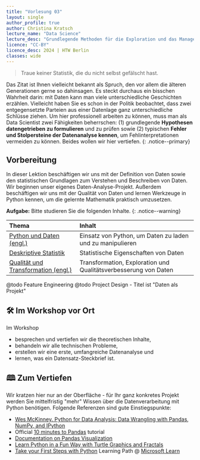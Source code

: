 ```yaml
---
title: "Vorlesung 03"
layout: single
author_profile: true
author: Christina Kratsch
lecture_name: "Data Science"
lecture_desc: "Grundlegende Methoden für die Exploration und das Management von Daten."
licence: "CC-BY"
licence_desc: 2024 | HTW Berlin 
classes: wide
---
```


> Traue keiner Statistik, die du nicht selbst gefälscht hast.

Das Zitat ist Ihnen vielleicht bekannt als Spruch, den vor allem die älteren Generationen gerne so dahinsagen. Es steckt durchaus ein bisschen Wahrheit darin: mit Daten kann man viele unterschiedliche Geschichten erzählen. Vielleicht haben Sie es schon in der Politik beobachtet, dass zwei entgegensetzte Parteien aus einer Datenlage ganz unterschiedliche Schlüsse ziehen. Um hier professionell arbeiten zu können, muss man als Data Scientist zwei Fähigkeiten beherrschen: (1) grundlegende **Hypothesen datengetrieben zu formulieren** und zu prüfen sowie (2) typischen **Fehler und Stolpersteine der Datenanalyse kennen**, um Fehlinterpretationen vermeiden zu können. Beides wollen wir hier vertiefen.
{: .notice--primary}

## Vorbereitung

In dieser Lektion beschäftigen wir uns mit der Definition von Daten sowie den statistischen Grundlagen zum Verstehen und Beschreiben von Daten. Wir beginnen unser eigenes Daten-Analyse-Projekt. Außerdem beschäftigen wir uns mit der Qualität von Daten und lernen Werkzeuge in Python kennen, um die gelernte Mathematik praktisch umzusetzen. 

**Aufgabe:** Bitte studieren Sie die folgenden Inhalte.
{: .notice--warning} 

| Thema | Inhalt | 
| :------------- |  :---------- |
| [Python und Daten (engl.)](/modules/07-python/python.md) |  Einsatz von Python, um Daten zu laden und zu manipulieren| 
| [Deskriptive Statistik](/modules/descriptive-statistics/desc-stats.md) |  Statistische Eigenschaften von Daten | 
| [Qualität und Transformation (engl.)](/modules/08-data-preparation/data_prep.md) |  Transformation, Exploration und Qualitätsverbesserung von Daten | 

@todo Feature Engineering
@todo Project Design - Titel ist "Daten als Projekt"

## 🛠 Im Workshop vor Ort

Im Workshop 
* besprechen und vertiefen wir die theoretischen Inhalte,
* behandeln wir alle technischen Probleme,
* erstellen wir eine erste, umfangreiche Datenanalyse und
* lernen, was ein Datensatz-Steckbrief ist.

## 🕮 Zum Vertiefen

Wir kratzen hier nur an der Oberfläche - für Ihr ganz konkretes Projekt werden Sie mittelfristig "mehr" Wissen über die Datenverarbeitung mit Python benötigen. Folgende Referenzen sind gute Einstiegspunkte:

* [Wes McKinney. Python for Data Analysis: Data Wrangling with Pandas, NumPy, and IPython](https://www.amazon.com/gp/product/1491957662)
* Official [10 minutes to Pandas](https://pandas.pydata.org/pandas-docs/stable/user_guide/10min.html) tutorial
* [Documentation on Pandas Visualization](https://pandas.pydata.org/pandas-docs/stable/user_guide/visualization.html)
* [Learn Python in a Fun Way with Turtle Graphics and Fractals](https://github.com/shwars/pycourse)
* [Take your First Steps with Python](https://docs.microsoft.com/learn/paths/python-first-steps/?WT.mc_id=academic-77958-bethanycheum) Learning Path @ [Microsoft Learn](http://learn.microsoft.com/?WT.mc_id=academic-77958-bethanycheum)